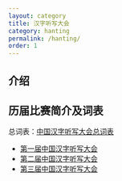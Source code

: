 ```yaml
---
layout: category
title: 汉字听写大会
category: hanting
permalink: /hanting/
order: 1
---
```



## 介绍
 

## 历届比赛简介及词表

总词表：[中国汉字听写大会总词表](/zonglan/#中国汉字听写大会)


- [第一届中国汉字听写大会](/hanting/1/)
- [第二届中国汉字听写大会](/hanting/2/)
- [第三届中国汉字听写大会](/hanting/3/)

